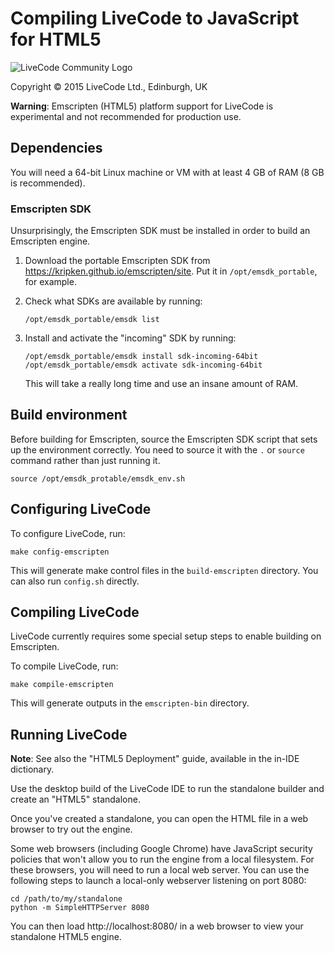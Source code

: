 # Compiling LiveCode to JavaScript for HTML5

![LiveCode Community Logo](http://livecode.com/wp-content/uploads/2015/02/livecode-logo.png)

Copyright © 2015 LiveCode Ltd., Edinburgh, UK

**Warning**: Emscripten (HTML5) platform support for LiveCode is experimental and not recommended for production use.

## Dependencies

You will need a 64-bit Linux machine or VM with at least 4 GB of RAM
(8 GB is recommended).

### Emscripten SDK

Unsurprisingly, the Emscripten SDK must be installed in order to build
an Emscripten engine.

1. Download the portable Emscripten SDK from <https://kripken.github.io/emscripten/site>.  Put it in `/opt/emsdk_portable`, for example.

2. Check what SDKs are available by running:

       /opt/emsdk_portable/emsdk list

3. Install and activate the "incoming" SDK by running:

       /opt/emsdk_portable/emsdk install sdk-incoming-64bit
       /opt/emsdk_portable/emsdk activate sdk-incoming-64bit

   This will take a really long time and use an insane amount of RAM.

## Build environment

Before building for Emscripten, source the Emscripten SDK script that sets up the environment correctly.  You need to source it with the `.` or `source` command rather than just running it.

    source /opt/emsdk_protable/emsdk_env.sh

## Configuring LiveCode

To configure LiveCode, run:

    make config-emscripten

This will generate make control files in the `build-emscripten` directory.  You can also run `config.sh` directly.

## Compiling LiveCode

LiveCode currently requires some special setup steps to enable building on Emscripten.

To compile LiveCode, run:

    make compile-emscripten

This will generate outputs in the `emscripten-bin` directory.

## Running LiveCode

**Note**: See also the "HTML5 Deployment" guide, available in the in-IDE dictionary.

Use the desktop build of the LiveCode IDE to run the standalone builder and create an "HTML5" standalone.

Once you've created a standalone, you can open the HTML file in a web browser to try out the engine.

Some web browsers (including Google Chrome) have JavaScript security policies that won't allow you to run the engine from a local filesystem.  For these browsers, you will need to run a local web server.  You can use the following steps to launch a local-only webserver listening on port 8080:

    cd /path/to/my/standalone
    python -m SimpleHTTPServer 8080

You can then load http://localhost:8080/ in a web browser to view your standalone HTML5 engine.


